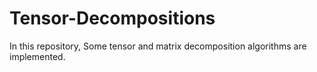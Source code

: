 # Tensor-Decompositions
In this repository, Some tensor and matrix decomposition algorithms are implemented. 
